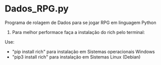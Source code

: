 # Dados_RPG.py
Programa de rolagem de Dados para se jogar RPG em linguagem Python
  1. Para melhor performace faça a instalação do rich pelo terminal: 

Use:
- "pip install rich" para instalação em Sistemas operacionais Windows
- "pip3 install rich" para instalação em Sistemas Linux (Debian)
